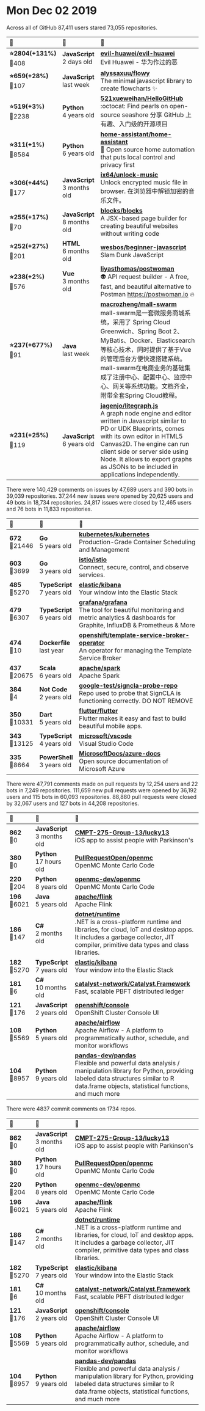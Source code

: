 # Mon Dec 02 2019

Across all of GitHub 87,411 users stared 
73,055 repositories. 

| :page_with_curl: | :calendar: | :page_with_curl: |
| :--- | :--- | :--- |
| **:star:2804(+131%)**<br>:twisted_rightwards_arrows:408 | **JavaScript**<br>2 days old | **[evil-huawei/evil-huawei](https://github.com/evil-huawei/evil-huawei)**<br>Evil Huawei - 华为作过的恶 |
| **:star:659(+28%)**<br>:twisted_rightwards_arrows:107 | **JavaScript**<br>last week | **[alyssaxuu/flowy](https://github.com/alyssaxuu/flowy)**<br>The minimal javascript library to create flowcharts ✨ |
| **:star:519(+3%)**<br>:twisted_rightwards_arrows:2238 | **Python**<br>4 years old | **[521xueweihan/HelloGitHub](https://github.com/521xueweihan/HelloGitHub)**<br>:octocat: Find pearls on open-source seashore 分享 GitHub 上有趣、入门级的开源项目 |
| **:star:311(+1%)**<br>:twisted_rightwards_arrows:8584 | **Python**<br>6 years old | **[home-assistant/home-assistant](https://github.com/home-assistant/home-assistant)**<br>:house_with_garden: Open source home automation that puts local control and privacy first |
| **:star:306(+44%)**<br>:twisted_rightwards_arrows:177 | **JavaScript**<br>3 months old | **[ix64/unlock-music](https://github.com/ix64/unlock-music)**<br>Unlock encrypted music file in browser. 在浏览器中解锁加密的音乐文件。 |
| **:star:255(+17%)**<br>:twisted_rightwards_arrows:70 | **JavaScript**<br>8 months old | **[blocks/blocks](https://github.com/blocks/blocks)**<br>A JSX-based page builder for creating beautiful websites without writing code |
| **:star:252(+27%)**<br>:twisted_rightwards_arrows:201 | **HTML**<br>6 months old | **[wesbos/beginner-javascript](https://github.com/wesbos/beginner-javascript)**<br>Slam Dunk JavaScript |
| **:star:238(+2%)**<br>:twisted_rightwards_arrows:576 | **Vue**<br>3 months old | **[liyasthomas/postwoman](https://github.com/liyasthomas/postwoman)**<br>👽 API request builder - A free, fast, and beautiful alternative to Postman https://postwoman.io 🔥 |
| **:star:237(+677%)**<br>:twisted_rightwards_arrows:91 | **Java**<br>last week | **[macrozheng/mall-swarm](https://github.com/macrozheng/mall-swarm)**<br>mall-swarm是一套微服务商城系统，采用了 Spring Cloud Greenwich、Spring Boot 2、MyBatis、Docker、Elasticsearch等核心技术，同时提供了基于Vue的管理后台方便快速搭建系统。mall-swarm在电商业务的基础集成了注册中心、配置中心、监控中心、网关等系统功能。文档齐全，附带全套Spring Cloud教程。 |
| **:star:231(+25%)**<br>:twisted_rightwards_arrows:119 | **JavaScript**<br>6 years old | **[jagenjo/litegraph.js](https://github.com/jagenjo/litegraph.js)**<br>A graph node engine and editor written in Javascript similar to PD or UDK Blueprints, comes with its own editor in HTML5 Canvas2D. The engine can run client side or server side using Node. It allows to export graphs as JSONs to be included in applications independently. |

There were 140,429 comments on issues by 47,689 users and 390 bots in 39,039 repositories.
37,244 new issues were opened by 20,625 users and 49 bots in 18,734 repositories.
24,817 issues were closed by 12,465 users and 76 bots in 11,833 repositories.

| :speech_balloon: | :calendar: | :page_with_curl: |
| :--- | :--- | :--- |
| **672**<br>:twisted_rightwards_arrows:21446 | **Go**<br>5 years old | **[kubernetes/kubernetes](https://github.com/kubernetes/kubernetes)**<br>Production-Grade Container Scheduling and Management |
| **603**<br>:twisted_rightwards_arrows:3699 | **Go**<br>3 years old | **[istio/istio](https://github.com/istio/istio)**<br>Connect, secure, control, and observe services. |
| **485**<br>:twisted_rightwards_arrows:5270 | **TypeScript**<br>7 years old | **[elastic/kibana](https://github.com/elastic/kibana)**<br>Your window into the Elastic Stack |
| **479**<br>:twisted_rightwards_arrows:6307 | **TypeScript**<br>6 years old | **[grafana/grafana](https://github.com/grafana/grafana)**<br>The tool for beautiful monitoring and metric analytics & dashboards for Graphite, InfluxDB & Prometheus & More |
| **474**<br>:twisted_rightwards_arrows:10 | **Dockerfile**<br>last year | **[openshift/template-service-broker-operator](https://github.com/openshift/template-service-broker-operator)**<br>An operator for managing the Template Service Broker |
| **437**<br>:twisted_rightwards_arrows:20675 | **Scala**<br>6 years old | **[apache/spark](https://github.com/apache/spark)**<br>Apache Spark |
| **384**<br>:twisted_rightwards_arrows:4 | **Not Code**<br>2 years old | **[google-test/signcla-probe-repo](https://github.com/google-test/signcla-probe-repo)**<br>Repo used to probe that SignCLA is functioning correctly.  DO NOT REMOVE |
| **350**<br>:twisted_rightwards_arrows:10331 | **Dart**<br>5 years old | **[flutter/flutter](https://github.com/flutter/flutter)**<br>Flutter makes it easy and fast to build beautiful mobile apps. |
| **343**<br>:twisted_rightwards_arrows:13125 | **TypeScript**<br>4 years old | **[microsoft/vscode](https://github.com/microsoft/vscode)**<br>Visual Studio Code |
| **335**<br>:twisted_rightwards_arrows:8664 | **PowerShell**<br>3 years old | **[MicrosoftDocs/azure-docs](https://github.com/MicrosoftDocs/azure-docs)**<br>Open source documentation of Microsoft Azure |

There were 47,791 comments made on pull requests by 12,254 users and 22 bots in 7,249 repositories.
111,659 new pull requests were opened by 36,192 users and 115 bots in 60,093 repositories.
88,880 pull requests were closed by 32,067 users and 127 bots in 44,208 repositories.

| :speech_balloon: | :calendar: | :page_with_curl: |
| :--- | :--- | :--- |
| **862**<br>:twisted_rightwards_arrows:0 | **JavaScript**<br>3 months old | **[CMPT-275-Group-13/lucky13](https://github.com/CMPT-275-Group-13/lucky13)**<br>iOS app to assist people with Parkinson's |
| **380**<br>:twisted_rightwards_arrows:0 | **Python**<br>17 hours old | **[PullRequestOpen/openmc](https://github.com/PullRequestOpen/openmc)**<br>OpenMC Monte Carlo Code |
| **220**<br>:twisted_rightwards_arrows:204 | **Python**<br>8 years old | **[openmc-dev/openmc](https://github.com/openmc-dev/openmc)**<br>OpenMC Monte Carlo Code |
| **196**<br>:twisted_rightwards_arrows:6021 | **Java**<br>5 years old | **[apache/flink](https://github.com/apache/flink)**<br>Apache Flink |
| **186**<br>:twisted_rightwards_arrows:147 | **C#**<br>2 months old | **[dotnet/runtime](https://github.com/dotnet/runtime)**<br>.NET is a cross-platform runtime and libraries, for cloud, IoT and desktop apps. It includes a garbage collector, JIT compiler, primitive data types and class libraries. |
| **182**<br>:twisted_rightwards_arrows:5270 | **TypeScript**<br>7 years old | **[elastic/kibana](https://github.com/elastic/kibana)**<br>Your window into the Elastic Stack |
| **181**<br>:twisted_rightwards_arrows:6 | **C#**<br>10 months old | **[catalyst-network/Catalyst.Framework](https://github.com/catalyst-network/Catalyst.Framework)**<br>Fast, scalable PBFT distributed ledger |
| **121**<br>:twisted_rightwards_arrows:176 | **JavaScript**<br>2 years old | **[openshift/console](https://github.com/openshift/console)**<br>OpenShift Cluster Console UI |
| **108**<br>:twisted_rightwards_arrows:5569 | **Python**<br>5 years old | **[apache/airflow](https://github.com/apache/airflow)**<br>Apache Airflow - A platform to programmatically author, schedule, and monitor workflows |
| **104**<br>:twisted_rightwards_arrows:8957 | **Python**<br>9 years old | **[pandas-dev/pandas](https://github.com/pandas-dev/pandas)**<br>Flexible and powerful data analysis / manipulation library for Python, providing labeled data structures similar to R data.frame objects, statistical functions, and much more |

There were 4837 commit comments on 1734 repos.

| :speech_balloon: | :calendar: | :page_with_curl: |
| :--- | :--- | :--- |
| **862**<br>:twisted_rightwards_arrows:0 | **JavaScript**<br>3 months old | **[CMPT-275-Group-13/lucky13](https://github.com/CMPT-275-Group-13/lucky13)**<br>iOS app to assist people with Parkinson's |
| **380**<br>:twisted_rightwards_arrows:0 | **Python**<br>17 hours old | **[PullRequestOpen/openmc](https://github.com/PullRequestOpen/openmc)**<br>OpenMC Monte Carlo Code |
| **220**<br>:twisted_rightwards_arrows:204 | **Python**<br>8 years old | **[openmc-dev/openmc](https://github.com/openmc-dev/openmc)**<br>OpenMC Monte Carlo Code |
| **196**<br>:twisted_rightwards_arrows:6021 | **Java**<br>5 years old | **[apache/flink](https://github.com/apache/flink)**<br>Apache Flink |
| **186**<br>:twisted_rightwards_arrows:147 | **C#**<br>2 months old | **[dotnet/runtime](https://github.com/dotnet/runtime)**<br>.NET is a cross-platform runtime and libraries, for cloud, IoT and desktop apps. It includes a garbage collector, JIT compiler, primitive data types and class libraries. |
| **182**<br>:twisted_rightwards_arrows:5270 | **TypeScript**<br>7 years old | **[elastic/kibana](https://github.com/elastic/kibana)**<br>Your window into the Elastic Stack |
| **181**<br>:twisted_rightwards_arrows:6 | **C#**<br>10 months old | **[catalyst-network/Catalyst.Framework](https://github.com/catalyst-network/Catalyst.Framework)**<br>Fast, scalable PBFT distributed ledger |
| **121**<br>:twisted_rightwards_arrows:176 | **JavaScript**<br>2 years old | **[openshift/console](https://github.com/openshift/console)**<br>OpenShift Cluster Console UI |
| **108**<br>:twisted_rightwards_arrows:5569 | **Python**<br>5 years old | **[apache/airflow](https://github.com/apache/airflow)**<br>Apache Airflow - A platform to programmatically author, schedule, and monitor workflows |
| **104**<br>:twisted_rightwards_arrows:8957 | **Python**<br>9 years old | **[pandas-dev/pandas](https://github.com/pandas-dev/pandas)**<br>Flexible and powerful data analysis / manipulation library for Python, providing labeled data structures similar to R data.frame objects, statistical functions, and much more |

